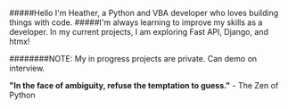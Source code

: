 #####Hello I'm Heather, a Python and VBA developer who loves building things with code.
#####I'm always learning to improve my skills as a developer. In my current projects, I am exploring Fast API, Django, and htmx!

########NOTE: My in progress projects are private. Can demo on interview.

**"In the face of ambiguity, refuse the temptation to guess."** - The Zen of Python
